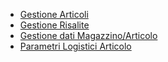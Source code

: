 - [Gestione Articoli](Sorgenti/OJ/PGM/BRAR01)
- [Gestione Risalite](Sorgenti/OJ/PGM/B£GRI2)
- [Gestione dati Magazzino/Articolo](Sorgenti/OJ/PGM/GMARMG)
- [Parametri Logistici Articolo](Sorgenti/OJ/PGM/P5SI01)

